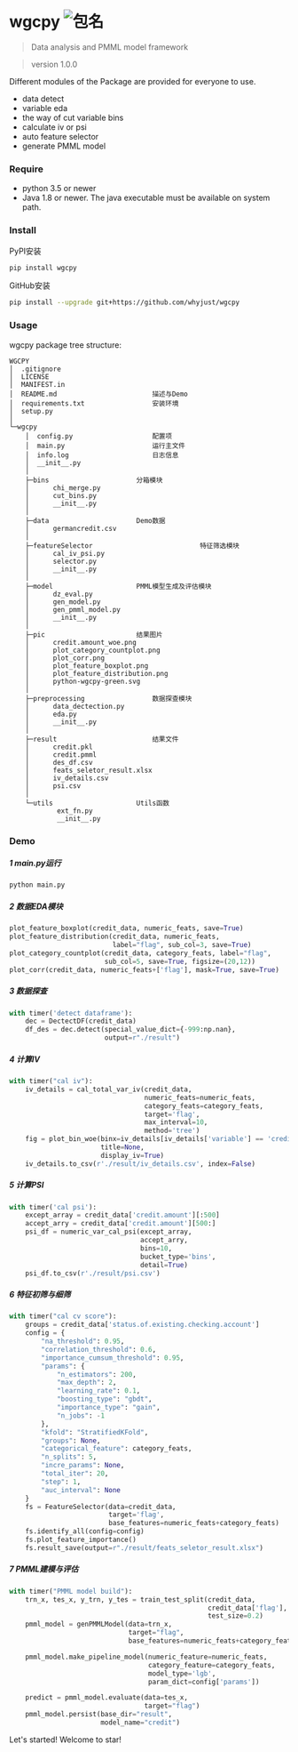 # wgcpy ![包名](https://raw.githubusercontent.com/whyjust/wgcpy/5698282f1959d02eb1ea5165c05cc910bc61f369/wgcpy/pic/python-wgcpy-green.svg)
> Data analysis and PMML model framework

> version 1.0.0

Different modules of the Package are provided for everyone to use.
- data detect 
- variable eda
- the way of cut variable bins
- calculate iv or psi
- auto feature selector
- generate PMML model

### Require
- python 3.5 or newer
- Java 1.8 or newer. The java executable must be available on system path.

### Install
PyPI安装
```bash
pip install wgcpy
``` 
GitHub安装
```bash
pip install --upgrade git+https://github.com/whyjust/wgcpy
```

### Usage
wgcpy package tree structure:
```text
WGCPY
│  .gitignore
│  LICENSE
│  MANIFEST.in
│  README.md						描述与Demo
│  requirements.txt					安装环境
│  setup.py						
│
└─wgcpy
    │  config.py					配置项
    │  main.py						运行主文件
    │  info.log						日志信息
    │  __init__.py
    │
    ├─bins						分箱模块
    │      chi_merge.py
    │      cut_bins.py
    │      __init__.py
    │
    ├─data						Demo数据
    │      germancredit.csv
    │
    ├─featureSelector			                特征筛选模块
    │      cal_iv_psi.py
    │      selector.py
    │      __init__.py
    │
    ├─model						PMML模型生成及评估模块
    │      dz_eval.py
    │      gen_model.py
    │      gen_pmml_model.py
    │      __init__.py
    │
    ├─pic						结果图片
    │      credit.amount_woe.png
    │      plot_category_countplot.png
    │      plot_corr.png
    │      plot_feature_boxplot.png
    │      plot_feature_distribution.png
    │      python-wgcpy-green.svg
    │
    ├─preprocessing					数据探查模块
    │      data_dectection.py
    │      eda.py
    │      __init__.py
    │
    ├─result						结果文件
    │      credit.pkl
    │      credit.pmml
    │      des_df.csv
    │      feats_seletor_result.xlsx
    │      iv_details.csv
    │      psi.csv
    │
    └─utils						Utils函数
            ext_fn.py
            __init__.py
```
### Demo
##### 1 main.py运行
```bash
python main.py
```
##### 2 数据EDA模块
```python
plot_feature_boxplot(credit_data, numeric_feats, save=True)
plot_feature_distribution(credit_data, numeric_feats,
                          label="flag", sub_col=3, save=True)
plot_category_countplot(credit_data, category_feats, label="flag",
                        sub_col=5, save=True, figsize=(20,12))
plot_corr(credit_data, numeric_feats+['flag'], mask=True, save=True)
```

##### 3 数据探查
```python
with timer('detect dataframe'):
    dec = DectectDF(credit_data)
    df_des = dec.detect(special_value_dict={-999:np.nan},
                        output=r"./result")
```
##### 4 计算IV
```python
with timer("cal iv"):
    iv_details = cal_total_var_iv(credit_data,
                                  numeric_feats=numeric_feats,
                                  category_feats=category_feats,
                                  target='flag',
                                  max_interval=10,
                                  method='tree')
    fig = plot_bin_woe(binx=iv_details[iv_details['variable'] == 'credit.amount'],
                       title=None,
                       display_iv=True)
    iv_details.to_csv(r'./result/iv_details.csv', index=False)
```
##### 5 计算PSI
```python
with timer('cal psi'):
    except_array = credit_data['credit.amount'][:500]
    accept_arry = credit_data['credit.amount'][500:]
    psi_df = numeric_var_cal_psi(except_array,
                                 accept_arry,
                                 bins=10,
                                 bucket_type='bins',
                                 detail=True)
    psi_df.to_csv(r'./result/psi.csv')
```
##### 6 特征初筛与细筛
```python
with timer("cal cv score"):
    groups = credit_data['status.of.existing.checking.account']
    config = {
        "na_threshold": 0.95,
        "correlation_threshold": 0.6,
        "importance_cumsum_threshold": 0.95,
        "params": {
            "n_estimators": 200,
            "max_depth": 2,
            "learning_rate": 0.1,
            "boosting_type": "gbdt",
            "importance_type": "gain",
            "n_jobs": -1
        },
        "kfold": "StratifiedKFold",
        "groups": None,
        "categorical_feature": category_feats,
        "n_splits": 5,
        "incre_params": None,
        "total_iter": 20,
        "step": 1,
        "auc_interval": None
    }
    fs = FeatureSelector(data=credit_data,
                         target='flag',
                         base_features=numeric_feats+category_feats)
    fs.identify_all(config=config)
    fs.plot_feature_importance()
    fs.result_save(output=r"./result/feats_seletor_result.xlsx")
```
##### 7 PMML建模与评估
```python
with timer("PMML model build"):
    trn_x, tes_x, y_trn, y_tes = train_test_split(credit_data,
                                                  credit_data['flag'],
                                                  test_size=0.2)
    pmml_model = genPMMLModel(data=trn_x,
                              target="flag",
                              base_features=numeric_feats+category_feats)

    pmml_model.make_pipeline_model(numeric_feature=numeric_feats,
                                   category_feature=category_feats,
                                   model_type='lgb',
                                   param_dict=config['params'])

    predict = pmml_model.evaluate(data=tes_x,
                                  target="flag")
    pmml_model.persist(base_dir="result",
                       model_name="credit")
```

Let's started! Welcome to star!

